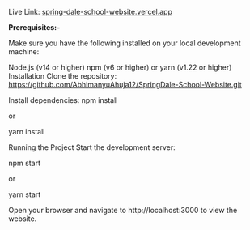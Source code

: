 Live Link: [spring-dale-school-website.vercel.app](url)

**Prerequisites:-**

Make sure you have the following installed on your local development machine:

Node.js (v14 or higher)
npm (v6 or higher) or yarn (v1.22 or higher)
Installation
Clone the repository: https://github.com/AbhimanyuAhuja12/SpringDale-School-Website.git

Install dependencies: npm install

or

yarn install

Running the Project
Start the development server:

npm start

or

yarn start

Open your browser and navigate to http://localhost:3000 to view the website.
